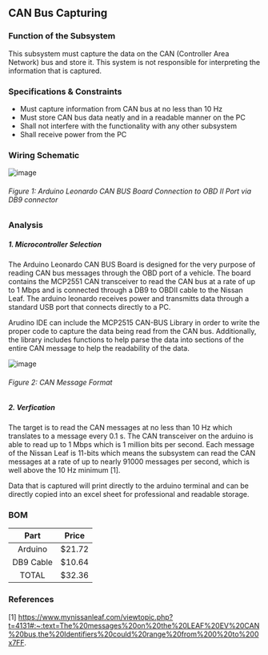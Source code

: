 CAN Bus Capturing
---------------------------
### Function of the Subsystem
This subsystem must capture the data on the CAN (Controller Area Network) bus 
and store it. This system is not responsible for interpreting the information
that is captured.

### Specifications & Constraints
- Must capture information from CAN bus at no less than 10 Hz
- Must store CAN bus data neatly and in a readable manner on the PC
- Shall not interfere with the functionality with any other subsystem
- Shall receive power from the PC

### Wiring Schematic

![image](https://user-images.githubusercontent.com/100802413/214090672-fc79ca31-7226-4c01-a043-3b9339ff5467.png)

###### _Figure 1: Arduino Leonardo CAN BUS Board Connection to OBD II Port via DB9 connector_

### Analysis
##### 1. Microcontroller Selection
The Arduino Leonardo CAN BUS Board is designed for the very purpose of 
reading CAN bus messages through the OBD port of a vehicle. The board contains the MCP2551 CAN transceiver
to read the CAN bus at a rate of up to 1 Mbps and is connected through a DB9 to OBDII cable to the Nissan Leaf.
The arduino leonardo receives power and transmitts data through a standard USB port that connects directly to a PC.

Arudino IDE can include the MCP2515 CAN-BUS Library in order to write the proper code to capture the data being read
from the CAN bus. Additionally, the library includes functions to help parse the data into sections of the entire CAN 
message to help the readability of the data.

![image](https://user-images.githubusercontent.com/100802413/214094157-84233b60-07c6-49e4-83a5-f8ffab02b584.png)

###### _Figure 2: CAN Message Format_

##### 2. Verfication
The target is to read the CAN messages at no less than 10 Hz which translates to a message every 0.1 s. The CAN transceiver
on the arduino is able to read up to 1 Mbps which is 1 million bits per second. Each message of the Nissan Leaf is 11-bits
which means the subsystem can read the CAN messages at a rate of up to nearly 91000 messages per second, which is well above the 
10 Hz minimum [1].

Data that is captured will print directly to the arduino terminal and can be directly copied into an excel sheet for
professional and readable storage.

### BOM
| Part        | Price    |
|:-----------:|:--------:|
| Arduino     | $21.72   |
| DB9 Cable   | $10.64   |
| TOTAL       | $32.36   |

### References
[1] https://www.mynissanleaf.com/viewtopic.php?t=4131#:~:text=The%20messages%20on%20the%20LEAF%20EV%20CAN%20bus,the%20Identifiers%20could%20range%20from%200%20to%200x7FF.
